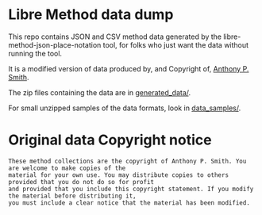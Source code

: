 # Libre Method data dump
This repo contains JSON and CSV method data generated by the libre-method-json-place-notation tool, for folks who just want the data without running the tool.

It is a modified version of data produced by, and Copyright of, [Anthony P. Smith](http://www.methods.org.uk).

The zip files containing the data are in [generated_data/](generated_data/).

For small unzipped samples of the data formats, look in [data_samples/](data_samples/).

# Original data Copyright notice

```
These method collections are the copyright of Anthony P. Smith. You are welcome to make copies of the
material for your own use. You may distribute copies to others provided that you do not do so for profit
and provided that you include this copyright statement. If you modify the material before distributing it,
you must include a clear notice that the material has been modified.
```
